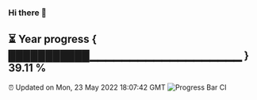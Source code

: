 ### Hi there 👋
⏳ Year progress { ███████████▁▁▁▁▁▁▁▁▁▁▁▁▁▁▁▁▁▁▁ } 39.11 %
---
⏰ Updated on Mon, 23 May 2022 18:07:42 GMT
![Progress Bar CI](https://github.com/Moyi321/Moyi321/workflows/Progress%20Bar%20CI/badge.svg)
